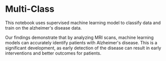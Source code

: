# Multi-Class


This notebook uses supervised machine learning model to classify data and train on the alzheimer's disease data.

Our findings demonstrate that by analyzing MRI scans, machine learning models can accurately identify patients with Alzheimer's disease. 
This is a significant development, as early detection of the disease can result in early interventions and better outcomes for patients.
